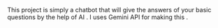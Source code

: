 This project is simply a chatbot that will give the answers of your basic questions by the help of AI . I uses Gemini API for making this .
